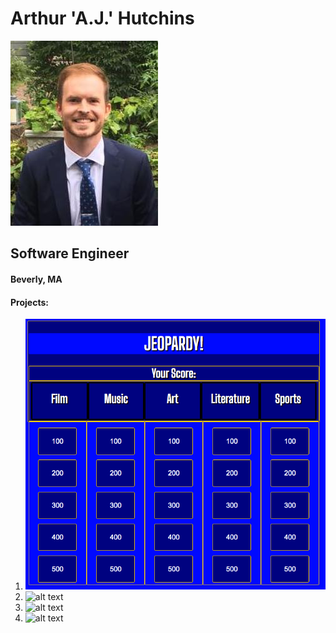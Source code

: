 # Arthur 'A.J.' Hutchins

<img src="https://github.com/ajhutchins/ajhutchins.github.io/blob/master/AJ_Headshot.jpg"/>

## Software Engineer
#### Beverly, MA


#### Projects:
1. ![alt text](https://github.com/ajhutchins/ajhutchins.github.io/blob/master/Jeopardy_Screen_Shot.png)
2. ![alt text]()
3. ![alt text]()
4. ![alt text]()
